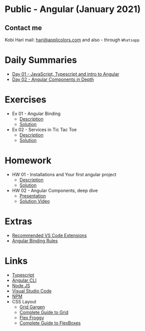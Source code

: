 # Public - Angular (January 2021)
## Contact me
Kobi Hari
mail: hari@applicolors.com
and also - through `Whatsapp`

# Daily Summaries
* [Day 01 - JavaScript, Typescript and intro to Angular](https://github.com/kobi2294/Course-0121-Public-Angular/wiki/Day-01-JS-TS-and-Intro-to-Angular)
* [Day 02 - Angular Components in Depth](https://github.com/kobi2294/Course-0121-Public-Angular/wiki/Day-02-Angular-Components)

# Exercises
* Ex 01 - Angular Binding
    - [Description](https://github.com/kobi2294/Course-0121-Public-Angular/wiki/Exercise-1---Practice-Angular-Binding)
    - [Solution](https://github.com/kobi2294/Course-0121-Public-Angular/tree/main/Day%2002/ex1-solution)
* Ex 02 - Services in Tic Tac Toe
    - [Description](https://github.com/kobi2294/Course-0121-Public-Angular/wiki/Ex2-Tic-Tac-Toe-using-Services)
    - [Solution](https://github.com/kobi2294/Course-0121-Public-Angular/tree/main/Day%2003/ex2-solution)

# Homework
* HW 01 - Installations and Your first angular project
    - [Description](https://github.com/kobi2294/Course-0121-Public-Angular/wiki/Homework-01---Installation-and-creation-of-a-new-app)
    - [Solution](https://github.com/kobi2294/Course-0121-Public-Angular/tree/main/Day%2001/hello-angular)
* HW 02 - Angular Components, deep dive
    - [Presentation](https://www.dropbox.com/s/rkhx8ge3lj5um6t/Description.pptx?dl=0)
    - [Solution Video](https://www.dropbox.com/s/8ybqibl7geul9bm/Solution.mp4?dl=0)

# Extras
* [Recommended VS Code Extensions](https://github.com/kobi2294/Course-0121-Public-Angular/wiki/Recommended-VSCode-Extensions)
* [Angular Binding Rules](https://github.com/kobi2294/Course-0121-Public-Angular/wiki/Angular-Binding-Rules)

# Links
* [Typescript](https://www.typescriptlang.org/)
* [Angular CLI](https://cli.angular.io/)
* [Node JS](https://nodejs.org/en/)
* [Visual Studio Code](https://code.visualstudio.com/)
* [NPM](https://www.npmjs.com/)
* CSS Layout
    - [Grid Gargen](https://cssgridgarden.com/)
    - [Complete Guide to Grid](https://css-tricks.com/snippets/css/complete-guide-grid/)
    - [Flex Froggy](https://flexboxfroggy.com/)
    - [Complete Guide to FlexBoxes](https://css-tricks.com/snippets/css/a-guide-to-flexbox/)

